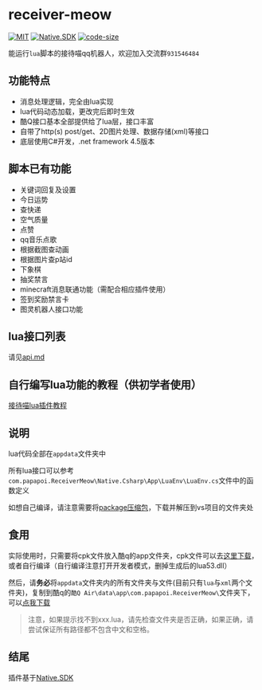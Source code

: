 # receiver-meow

[![MIT](https://img.shields.io/static/v1.svg?label=license&message=MIT&color=green)](https://github.com/chenxuuu/receiver-meow/blob/master/LICENSE)
[![Native.SDK](https://img.shields.io/badge/dependencies-Native.SDK-blueviolet.svg)](https://github.com/Jie2GG/Native.Csharp.Frame)
[![code-size](https://img.shields.io/github/languages/code-size/chenxuuu/receiver-meow.svg)](https://github.com/chenxuuu/receiver-meow/archive/master.zip)

能运行`lua`脚本的接待喵qq机器人，欢迎加入交流群`931546484`

## 功能特点

- 消息处理逻辑，完全由lua实现
- lua代码动态加载，更改完后即时生效
- 酷Q接口基本全部提供给了lua层，接口丰富
- 自带了http(s) post/get、2D图片处理、数据存储(xml)等接口
- 底层使用C#开发，.net framework 4.5版本

## 脚本已有功能

- 关键词回复及设置
- 今日运势
- 查快递
- 空气质量
- 点赞
- qq音乐点歌
- 根据截图查动画
- 根据图片查p站id
- 下象棋
- 抽奖禁言
- minecraft消息联通功能（需配合相应插件使用）
- 签到奖励禁言卡
- 图灵机器人接口功能

## lua接口列表

请见[api.md](api.md)

## 自行编写lua功能的教程（供初学者使用）

[接待喵lua插件教程](https://www.chenxublog.com/?s=%E6%8E%A5%E5%BE%85%E5%96%B5lua%E6%8F%92%E4%BB%B6%E6%95%99%E7%A8%8B&submit=%E6%90%9C%E7%B4%A2)

## 说明

lua代码全部在`appdata`文件夹中

所有lua接口可以参考`com.papapoi.ReceiverMeow\Native.Csharp\App\LuaEnv\LuaEnv.cs`文件中的函数定义

如想自己编译，请注意需要将[package压缩包](https://github.com/chenxuuu/receiver-meow/releases/download/v0.0/packages.7z)，下载并解压到vs项目的文件夹处

## 食用

实际使用时，只需要将cpk文件放入酷q的app文件夹，cpk文件可以去[这里下载](https://github.com/chenxuuu/receiver-meow/releases/latest)，或者自行编译（自行编译注意打开开发者模式，删掉生成后的lua53.dll）

然后，请**务必**将`appdata`文件夹内的所有文件夹与文件(目前只有`lua`与`xml`两个文件夹)，复制到酷q的`酷Q Air\data\app\com.papapoi.ReceiverMeow\`文件夹下，可以[点我下载](https://minhaskamal.github.io/DownGit/#/home?url=https://github.com/chenxuuu/receiver-meow/tree/master/appdata)

> 注意，如果提示找不到xxx.lua，请先检查文件夹是否正确，如果正确，请尝试保证所有路径都不包含中文和空格。

## 结尾

插件基于[Native.SDK](https://github.com/Jie2GG/Native.Csharp.Frame)
